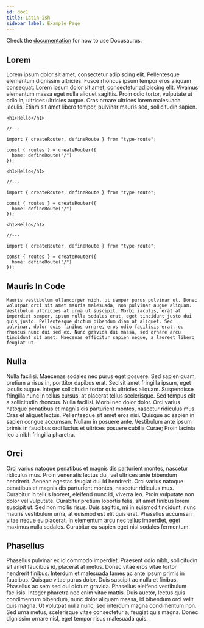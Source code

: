 ```yaml
---
id: doc1
title: Latin-ish
sidebar_label: Example Page
---
```


Check the [documentation](https://docusaurus.io) for how to use Docusaurus.

## Lorem

Lorem ipsum dolor sit amet, consectetur adipiscing elit. Pellentesque elementum dignissim ultricies. Fusce rhoncus ipsum tempor eros aliquam consequat. Lorem ipsum dolor sit amet, consectetur adipiscing elit. Vivamus elementum massa eget nulla aliquet sagittis. Proin odio tortor, vulputate ut odio in, ultrices ultricies augue. Cras ornare ultrices lorem malesuada iaculis. Etiam sit amet libero tempor, pulvinar mauris sed, sollicitudin sapien.

```? stackblitz
<h1>Hello</h1>

//---

import { createRouter, defineRoute } from "type-route";

const { routes } = createRouter({
  home: defineRoute("/")
});
```

```? stackblitz
<h1>Hello</h1>

//---

import { createRouter, defineRoute } from "type-route";

const { routes } = createRouter({
  home: defineRoute("/")
});
```

```? stackblitz
<h1>Hello</h1>

//---

import { createRouter, defineRoute } from "type-route";

const { routes } = createRouter({
  home: defineRoute("/")
});
```

## Mauris In Code

```
Mauris vestibulum ullamcorper nibh, ut semper purus pulvinar ut. Donec volutpat orci sit amet mauris malesuada, non pulvinar augue aliquam. Vestibulum ultricies at urna ut suscipit. Morbi iaculis, erat at imperdiet semper, ipsum nulla sodales erat, eget tincidunt justo dui quis justo. Pellentesque dictum bibendum diam at aliquet. Sed pulvinar, dolor quis finibus ornare, eros odio facilisis erat, eu rhoncus nunc dui sed ex. Nunc gravida dui massa, sed ornare arcu tincidunt sit amet. Maecenas efficitur sapien neque, a laoreet libero feugiat ut.
```

## Nulla

Nulla facilisi. Maecenas sodales nec purus eget posuere. Sed sapien quam, pretium a risus in, porttitor dapibus erat. Sed sit amet fringilla ipsum, eget iaculis augue. Integer sollicitudin tortor quis ultricies aliquam. Suspendisse fringilla nunc in tellus cursus, at placerat tellus scelerisque. Sed tempus elit a sollicitudin rhoncus. Nulla facilisi. Morbi nec dolor dolor. Orci varius natoque penatibus et magnis dis parturient montes, nascetur ridiculus mus. Cras et aliquet lectus. Pellentesque sit amet eros nisi. Quisque ac sapien in sapien congue accumsan. Nullam in posuere ante. Vestibulum ante ipsum primis in faucibus orci luctus et ultrices posuere cubilia Curae; Proin lacinia leo a nibh fringilla pharetra.

## Orci

Orci varius natoque penatibus et magnis dis parturient montes, nascetur ridiculus mus. Proin venenatis lectus dui, vel ultrices ante bibendum hendrerit. Aenean egestas feugiat dui id hendrerit. Orci varius natoque penatibus et magnis dis parturient montes, nascetur ridiculus mus. Curabitur in tellus laoreet, eleifend nunc id, viverra leo. Proin vulputate non dolor vel vulputate. Curabitur pretium lobortis felis, sit amet finibus lorem suscipit ut. Sed non mollis risus. Duis sagittis, mi in euismod tincidunt, nunc mauris vestibulum urna, at euismod est elit quis erat. Phasellus accumsan vitae neque eu placerat. In elementum arcu nec tellus imperdiet, eget maximus nulla sodales. Curabitur eu sapien eget nisl sodales fermentum.

## Phasellus

Phasellus pulvinar ex id commodo imperdiet. Praesent odio nibh, sollicitudin sit amet faucibus id, placerat at metus. Donec vitae eros vitae tortor hendrerit finibus. Interdum et malesuada fames ac ante ipsum primis in faucibus. Quisque vitae purus dolor. Duis suscipit ac nulla et finibus. Phasellus ac sem sed dui dictum gravida. Phasellus eleifend vestibulum facilisis. Integer pharetra nec enim vitae mattis. Duis auctor, lectus quis condimentum bibendum, nunc dolor aliquam massa, id bibendum orci velit quis magna. Ut volutpat nulla nunc, sed interdum magna condimentum non. Sed urna metus, scelerisque vitae consectetur a, feugiat quis magna. Donec dignissim ornare nisl, eget tempor risus malesuada quis.

